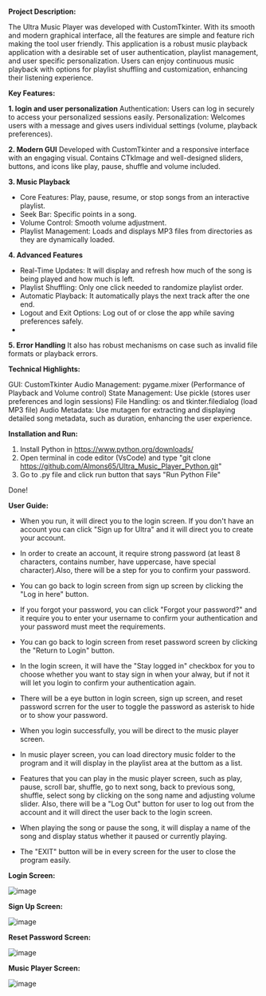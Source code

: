 **Project Description:**

The Ultra Music Player was developed with CustomTkinter. With its smooth and modern graphical interface, all the features are simple and feature rich making the tool user friendly. This application is a robust music playback application with a desirable set of user authentication, playlist management, 
and user specific personalization. Users can enjoy continuous music playback with options for playlist shuffling and customization, enhancing their listening experience.


**Key Features:**

**1. login and user personalization**
Authentication: Users can log in securely to access your personalized sessions easily.
Personalization: Welcomes users with a message and gives users individual settings (volume,
playback preferences).

**2. Modern GUI**
Developed with CustomTkinter and a responsive interface with an engaging visual.
Contains CTkImage and well-designed sliders, buttons, and icons like play, pause, shuffle and
volume included.

**3. Music Playback**
- Core Features: Play, pause, resume, or stop songs from an interactive playlist.
- Seek Bar: Specific points in a song.
- Volume Control: Smooth volume adjustment.
- Playlist Management: Loads and displays MP3 files from directories as they are dynamically
loaded.

**4. Advanced Features**
- Real-Time Updates: It will display and refresh how much of the song is being played and
how much is left.
- Playlist Shuffling: Only one click needed to randomize playlist order.
- Automatic Playback: It automatically plays the next track after the one end.
- Logout and Exit Options: Log out of or close the app while saving preferences safely.
- 
**5. Error Handling**
It also has robust mechanisms on case such as invalid file formats or playback errors.


**Technical Highlights:**

GUI: CustomTkinter
Audio Management: pygame.mixer (Performance of Playback and Volume control)
State Management: Use pickle (stores user preferences and login sessions)
File Handling: os and tkinter.filedialog (load MP3 file)
Audio Metadata: Use mutagen for extracting and displaying detailed song metadata, such as
duration, enhancing the user experience.





**Installation and Run:**

1. Install Python in https://www.python.org/downloads/
2. Open terminal in code editor (VsCode) and type "git clone https://github.com/Almons65/Ultra_Music_Player_Python.git"
3. Go to .py file and click run button that says "Run Python File"

Done!


**User Guide:**

- When you run, it will direct you to the login screen. If you don't have an account you can click "Sign up for Ultra" and it will direct you to create your account.
  
- In order to create an account, it require strong password (at least 8 characters, contains number, have uppercase, have special character).Also, there will be a step for you to confirm your password.

- You can go back to login screen from sign up screen by clicking the "Log in here" button.
  
- If you forgot your password, you can click "Forgot your password?" and it require you to enter your username to confirm your authentication and your password must meet the requirements.

- You can go back to login screen from reset password screen by clicking the "Return to Login" button.
  
- In the login screen, it will have the "Stay logged in" checkbox for you to choose whether you want to stay sign in when your alway, but if not it will let you login to confirm your authentication again.

- There will be a eye button in login screen, sign up screen, and reset password scrren for the user to toggle the password as asterisk to hide or to show your password. 
  
- When you login successfully, you will be direct to the music player screen.
  
- In music player screen, you can load directory music folder to the program and it will display in the playlist area at the buttom as a list.
  
- Features that you can play in the music player screen, such as play, pause, scroll bar, shuffle, go to next song, back to previous song, shuffle, select song by clicking on the song name and adjusting volume slider. Also, there will be a "Log Out" button for user to log out from the account and it will       direct the user back to the login screen.

- When playing the song or pause the song, it will display a name of the song and display status whether it paused or currently playing.
  
- The "EXIT" button will be in every screen for the user to close the program easily.





**Login Screen:**

  
![image](https://github.com/user-attachments/assets/1484dec8-d5b0-462c-a532-ca63dffe16dd)





**Sign Up Screen:**


![image](https://github.com/user-attachments/assets/f7ceef07-5fbb-4b3d-8490-84859855eff9)





**Reset Password Screen:**


![image](https://github.com/user-attachments/assets/e3391445-d4c9-4032-9d3a-43ce1ae4cc20)





**Music Player Screen:**


![image](https://github.com/user-attachments/assets/ab91232b-d861-4f3a-bba4-82be427edf6e)










  



  
